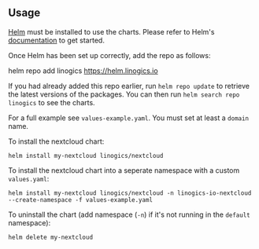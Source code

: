 ## Usage

[Helm](https://helm.sh) must be installed to use the charts.  Please refer to
Helm's [documentation](https://helm.sh/docs) to get started.

Once Helm has been set up correctly, add the repo as follows:

  helm repo add linogics https://helm.linogics.io

If you had already added this repo earlier, run `helm repo update` to retrieve
the latest versions of the packages.  You can then run `helm search repo
linogics` to see the charts.

For a full example see `values-example.yaml`. You must set at least a `domain` name.

To install the nextcloud chart:
```
helm install my-nextcloud linogics/nextcloud
```
To install the nextcloud chart into a seperate namespace with a custom `values.yaml`:
```
helm install my-nextcloud linogics/nextcloud -n linogics-io-nextcloud --create-namespace -f values-example.yaml
```
To uninstall the chart (add namespace (`-n`) if it's not running in the `default` namespace):
```
helm delete my-nextcloud
```
